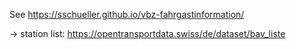See https://sschueller.github.io/vbz-fahrgastinformation/

-> station list: https://opentransportdata.swiss/de/dataset/bav_liste